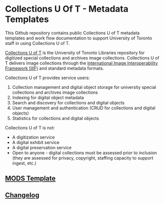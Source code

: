 # Collections U Of T - Metadata Templates

This Github repository contains public Collections U of T metadata templates and work flow documentation to support University of Toronto staff in using Collections U of T. 

[Collections U of T](https://collections.library.utoronto.ca) is the  University of Toronto Libraries repository for digitized special collections and archives image collections. Collections U of T delivers image collections through the [International Image Interoperability Framework (IIIF)](https://iiif.io/) and standard metadata formats.

Collections U of T provides service users:

1. Collection management and digital object storage for university special collections and archives image collections
2. Indexing for digital object metadata
3. Search and discovery for collections and digital objects
4. User management and authentication (CRUD for collections and digital objects)
5. Statistics for collections and digital objects

Collections U of T is not:
* A digitization service
* A digital exhibit service
* A digital preservation service
* Open to anyone - digital collections must be assessed prior to inclusion (they are assessed for privacy, copyright, staffing capacity to support ingest, etc.) 

## [MODS Template](collections_uoft_mods_map.xml)

## [Changelog](CHANGELOG.md)
